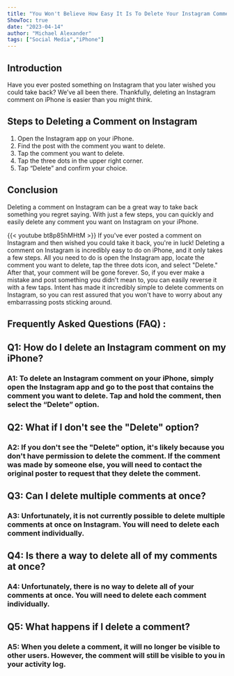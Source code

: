 ```yaml
---
title: "You Won't Believe How Easy It Is To Delete Your Instagram Comment On iPhone!"
ShowToc: true 
date: "2023-04-14"
author: "Michael Alexander" 
tags: ["Social Media","iPhone"]
---
```

## Introduction

Have you ever posted something on Instagram that you later wished you could take back? We’ve all been there. Thankfully, deleting an Instagram comment on iPhone is easier than you might think. 

## Steps to Deleting a Comment on Instagram

1. Open the Instagram app on your iPhone.
2. Find the post with the comment you want to delete.
3. Tap the comment you want to delete.
4. Tap the three dots in the upper right corner.
5. Tap “Delete” and confirm your choice.

## Conclusion

Deleting a comment on Instagram can be a great way to take back something you regret saying. With just a few steps, you can quickly and easily delete any comment you want on Instagram on your iPhone.

{{< youtube bt8p85hMHtM >}} 
If you've ever posted a comment on Instagram and then wished you could take it back, you're in luck! Deleting a comment on Instagram is incredibly easy to do on iPhone, and it only takes a few steps. All you need to do is open the Instagram app, locate the comment you want to delete, tap the three dots icon, and select "Delete." After that, your comment will be gone forever. So, if you ever make a mistake and post something you didn't mean to, you can easily reverse it with a few taps. Intent has made it incredibly simple to delete comments on Instagram, so you can rest assured that you won't have to worry about any embarrassing posts sticking around.

## Frequently Asked Questions (FAQ) :
<h2>Q1: How do I delete an Instagram comment on my iPhone?</h2>

<h3>A1: To delete an Instagram comment on your iPhone, simply open the Instagram app and go to the post that contains the comment you want to delete. Tap and hold the comment, then select the “Delete” option.</h3>

<h2>Q2: What if I don't see the "Delete" option?</h2>

<h3>A2: If you don't see the "Delete" option, it's likely because you don't have permission to delete the comment. If the comment was made by someone else, you will need to contact the original poster to request that they delete the comment.</h3>

<h2>Q3: Can I delete multiple comments at once?</h2>

<h3>A3: Unfortunately, it is not currently possible to delete multiple comments at once on Instagram. You will need to delete each comment individually.</h3>

<h2>Q4: Is there a way to delete all of my comments at once?</h2>

<h3>A4: Unfortunately, there is no way to delete all of your comments at once. You will need to delete each comment individually.</h3>

<h2>Q5: What happens if I delete a comment?</h2>

<h3>A5: When you delete a comment, it will no longer be visible to other users. However, the comment will still be visible to you in your activity log.</h3>



